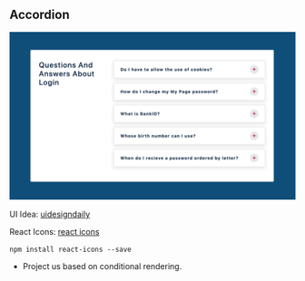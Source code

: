 ## Accordion

![Accordion](./accordion.png)

UI Idea: [uidesigndaily](https://uidesigndaily.com/posts/sketch-accordion-website-day-1175)

React Icons: [react icons](https://react-icons.github.io/react-icons/)

```
npm install react-icons --save
```
- Project us based on conditional rendering.
